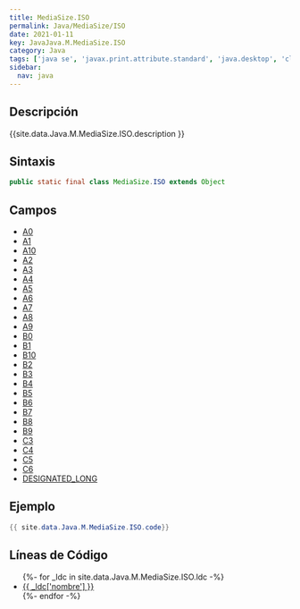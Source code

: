 ```yaml
---
title: MediaSize.ISO
permalink: Java/MediaSize/ISO
date: 2021-01-11
key: JavaJava.M.MediaSize.ISO
category: Java
tags: ['java se', 'javax.print.attribute.standard', 'java.desktop', 'clase java', 'Java 1.0']
sidebar: 
  nav: java
---
```


## Descripción
{{site.data.Java.M.MediaSize.ISO.description }}

## Sintaxis
~~~java
public static final class MediaSize.ISO extends Object
~~~

## Campos
* [A0](/Java/MediaSize/ISO/A0)
* [A1](/Java/MediaSize/ISO/A1)
* [A10](/Java/MediaSize/ISO/A10)
* [A2](/Java/MediaSize/ISO/A2)
* [A3](/Java/MediaSize/ISO/A3)
* [A4](/Java/MediaSize/ISO/A4)
* [A5](/Java/MediaSize/ISO/A5)
* [A6](/Java/MediaSize/ISO/A6)
* [A7](/Java/MediaSize/ISO/A7)
* [A8](/Java/MediaSize/ISO/A8)
* [A9](/Java/MediaSize/ISO/A9)
* [B0](/Java/MediaSize/ISO/B0)
* [B1](/Java/MediaSize/ISO/B1)
* [B10](/Java/MediaSize/ISO/B10)
* [B2](/Java/MediaSize/ISO/B2)
* [B3](/Java/MediaSize/ISO/B3)
* [B4](/Java/MediaSize/ISO/B4)
* [B5](/Java/MediaSize/ISO/B5)
* [B6](/Java/MediaSize/ISO/B6)
* [B7](/Java/MediaSize/ISO/B7)
* [B8](/Java/MediaSize/ISO/B8)
* [B9](/Java/MediaSize/ISO/B9)
* [C3](/Java/MediaSize/ISO/C3)
* [C4](/Java/MediaSize/ISO/C4)
* [C5](/Java/MediaSize/ISO/C5)
* [C6](/Java/MediaSize/ISO/C6)
* [DESIGNATED_LONG](/Java/MediaSize/ISO/DESIGNATED_LONG)

## Ejemplo
~~~java
{{ site.data.Java.M.MediaSize.ISO.code}}
~~~

## Líneas de Código
<ul>
{%- for _ldc in site.data.Java.M.MediaSize.ISO.ldc -%}
   <li>
       <a href="{{_ldc['url'] }}">{{ _ldc['nombre'] }}</a>
   </li>
{%- endfor -%}
</ul>
